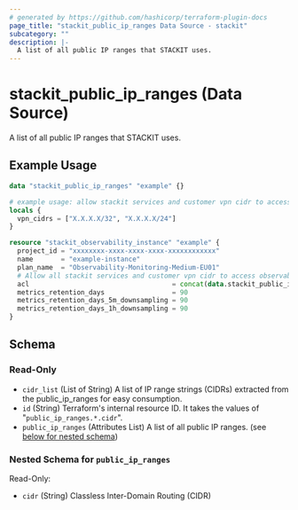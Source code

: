 ```yaml
---
# generated by https://github.com/hashicorp/terraform-plugin-docs
page_title: "stackit_public_ip_ranges Data Source - stackit"
subcategory: ""
description: |-
  A list of all public IP ranges that STACKIT uses.
---
```


# stackit_public_ip_ranges (Data Source)

A list of all public IP ranges that STACKIT uses.

## Example Usage

```terraform
data "stackit_public_ip_ranges" "example" {}

# example usage: allow stackit services and customer vpn cidr to access observability apis
locals {
  vpn_cidrs = ["X.X.X.X/32", "X.X.X.X/24"]
}

resource "stackit_observability_instance" "example" {
  project_id = "xxxxxxxx-xxxx-xxxx-xxxx-xxxxxxxxxxxx"
  name       = "example-instance"
  plan_name  = "Observability-Monitoring-Medium-EU01"
  # Allow all stackit services and customer vpn cidr to access observability apis
  acl                                    = concat(data.stackit_public_ip_ranges.example.cidr_list, local.vpn_cidrs)
  metrics_retention_days                 = 90
  metrics_retention_days_5m_downsampling = 90
  metrics_retention_days_1h_downsampling = 90
}
```

<!-- schema generated by tfplugindocs -->
## Schema

### Read-Only

- `cidr_list` (List of String) A list of IP range strings (CIDRs) extracted from the public_ip_ranges for easy consumption.
- `id` (String) Terraform's internal resource ID. It takes the values of "`public_ip_ranges.*.cidr`".
- `public_ip_ranges` (Attributes List) A list of all public IP ranges. (see [below for nested schema](#nestedatt--public_ip_ranges))

<a id="nestedatt--public_ip_ranges"></a>
### Nested Schema for `public_ip_ranges`

Read-Only:

- `cidr` (String) Classless Inter-Domain Routing (CIDR)
